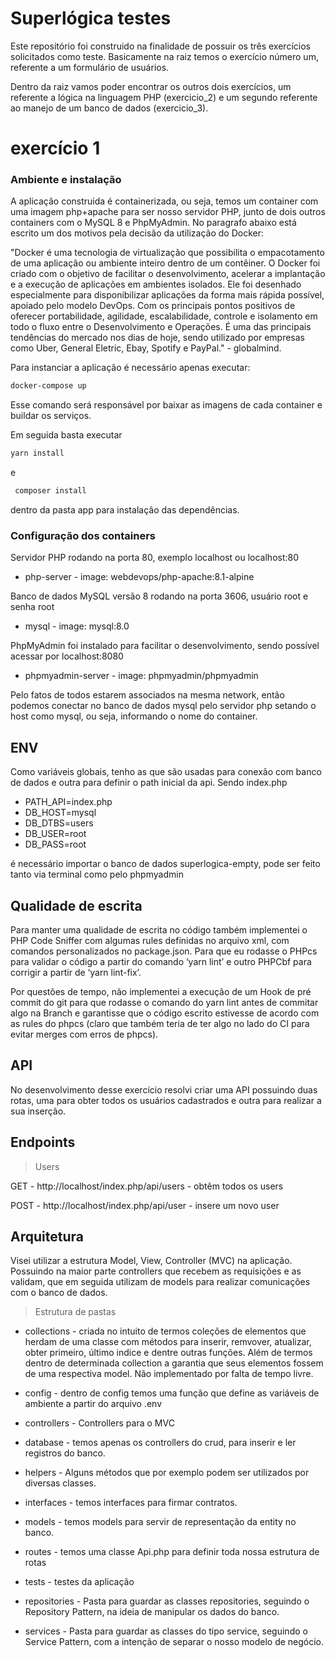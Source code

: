 # Superlógica testes

Este repositório foi construido na finalidade de possuir os três exercícios solicitados como teste.
Basicamente na raiz temos o exercício número um, referente a um formulário de usuários.

Dentro da raiz vamos poder encontrar os outros dois exercícios, um referente a lógica na linguagem PHP (exercicio_2) e um segundo referente ao manejo de um banco de dados (exercicio_3).

# exercício 1
### Ambiente e instalação

A aplicação construida é containerizada, ou seja, temos um container com uma imagem php+apache para ser nosso servidor PHP, junto de dois outros containers com o MySQL 8 e PhpMyAdmin. No paragrafo abaixo está escrito um dos motivos pela decisão da utilização do Docker:

"Docker é uma tecnologia de virtualização que possibilita o empacotamento de uma aplicação ou ambiente inteiro dentro de um contêiner. O Docker foi criado com o objetivo de facilitar o desenvolvimento, acelerar a implantação e a execução de aplicações em ambientes isolados. Ele foi desenhado especialmente para disponibilizar aplicações da forma mais rápida possível, apoiado pelo modelo DevOps. Com os principais pontos positivos de oferecer portabilidade, agilidade, escalabilidade, controle e isolamento em todo o fluxo entre o Desenvolvimento e Operações. É uma das principais tendências do mercado nos dias de hoje, sendo utilizado por empresas como Uber, General Eletric, Ebay, Spotify e PayPal." - globalmind.

Para instanciar a aplicação é necessário apenas executar:

```bash
docker-compose up
```

Esse comando será responsável por baixar as imagens de cada container e buildar os serviços.

Em seguida basta executar

```bash
yarn install
``` 
e
```bash
 composer install
``` 

dentro da pasta app para instalação das dependências.

### Configuração dos containers

Servidor PHP rodando na porta 80, exemplo localhost ou localhost:80

- php-server - image: webdevops/php-apache:8.1-alpine

Banco de dados MySQL versão 8 rodando na porta 3606, usuário root e senha root

- mysql - image: mysql:8.0

PhpMyAdmin foi instalado para facilitar o desenvolvimento, sendo possível acessar por localhost:8080
- phpmyadmin-server - image: phpmyadmin/phpmyadmin

Pelo fatos de todos estarem associados na mesma network, então podemos conectar no banco de dados mysql pelo servidor php setando o host como mysql, ou seja, informando o nome do container.


## ENV

Como variáveis globais, tenho as que são usadas para conexão com banco de dados e outra para definir o path inicial da api. Sendo index.php

- PATH_API=index.php
- DB_HOST=mysql
- DB_DTBS=users
- DB_USER=root
- DB_PASS=root

é necessário importar o banco de dados superlogica-empty, pode ser feito tanto via terminal como pelo phpmyadmin

## Qualidade de escrita

Para manter uma qualidade de escrita no código também implementei o PHP Code Sniffer com algumas rules definidas no arquivo xml, com comandos personalizados no package.json. Para que eu rodasse o PHPcs para validar o código a partir do comando ‘yarn lint’ e outro PHPCbf para corrigir a partir de ‘yarn lint-fix’.

Por questões de tempo, não implementei a execução de um Hook de pré commit do git para que rodasse o comando do yarn lint antes de commitar algo na Branch e garantisse que o código escrito estivesse de acordo com as rules do phpcs (claro que também teria de ter algo no lado do CI para evitar merges com erros de phpcs). 

## API

No desenvolvimento desse exercício resolvi criar uma API possuindo duas rotas, uma para obter todos os usuários cadastrados e outra para realizar a sua inserção.

## Endpoints

> Users

GET    - http://localhost/index.php/api/users    - obtêm todos os users

POST   - http://localhost/index.php/api/user     - insere um novo user 

## Arquitetura

Visei utilizar a estrutura Model, View, Controller (MVC) na aplicação. Possuindo na maior parte controllers que recebem as requisições e as validam, que em seguida utilizam de models para realizar comunicações com o banco de dados.

>Estrutura de pastas

- collections - criada no intuito de termos coleções de elementos que herdam de uma classe com métodos para inserir, remvover, atualizar, obter primeiro, último indice e dentre outras funções. Além de termos dentro de determinada collection a garantia que seus elementos fossem de uma respectiva model.  Não implementado por falta de tempo livre. 

- config - dentro de config temos uma função que define as variáveis de ambiente a partir do arquivo .env

- controllers - Controllers para o MVC

- database - temos apenas os controllers do crud, para inserir e ler registros do banco.

- helpers - Alguns métodos que por exemplo podem ser utilizados por diversas classes.

- interfaces - temos interfaces para firmar contratos.

- models - temos models para servir de representação da entity no banco.

- routes - temos uma classe Api.php para definir toda nossa estrutura de rotas

- tests - testes da aplicação

- repositories - Pasta para guardar as classes repositories, seguindo o Repository Pattern, na ideia de manipular os dados do banco.

- services - Pasta para guardar as classes do tipo service, seguindo o Service Pattern, com a intenção de separar o nosso modelo de negócio.


